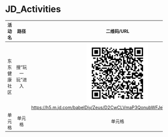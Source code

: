 # JD_Activities

| 活动名 | 路径 | 二维码/URL | 备注 |
| :--:| :--: | :--: | :--: |
| 东东健康社区 | 搜“玩一玩”进入 | ![东东健康社区]<br>https://h5.m.jd.com/babelDiy/Zeus/D2CwCLVmaP3QonubWFJeTVhYRyT/index.html |  |
| 单元格 | 单元格 | 单元格 | 单元格 |


[东东健康社区]: https://github.com/Qitain/JD_Activities/blob/18d3900a493755956c63d89d448dd43e58f8a4cb/images/%E4%B8%9C%E4%B8%9C%E5%81%A5%E5%BA%B7%E7%A4%BE%E5%8C%BA.png
